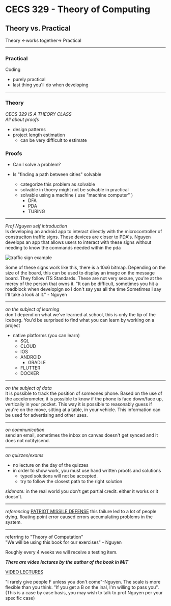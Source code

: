 # CECS 329 - Theory of Computing

## Theory vs. Practical
Theory <-works together-> Practical

---
### Practical
Coding
* purely practical
* last thing you'll do when developing

---

### Theory
*CECS 329 IS A THEORY CLASS*
<br>*All about proofs*

* design patterns
* project length estimation
    * can be very difficult to estimate

### Proofs
* Can I solve a problem?
    
* Is "finding a path between cities" solvable
    * categorize this problem as solvable
    * solvable in thoery might not be solvable in practical
    * solvable using a machine ( use "machine computer" )
        * DFA
        * PDA 
        * TURING

---
*Prof Nguyen self introduction* <br> Is developing an android app to interact directly with the microcontroller of construciton traffic signs. These devices are closer to PDA's. Nguyen develops an app that allows users to interact with these signs without needing to know the commands needed within the pda

![traffic sign example](https://www.trans-supply.com/MediaStorage/Product/Images/Small/1064_0612201819263710630.png)

Some of these signs work like this, there is a 10x6 bitmap. Depending on the size of the board, this can be used to display an image on the message board. They follow ITS Standards. These are not very secure, you're at the mercy of the person that owns it.
"It can be difficult, sometimes you hit a roadblock when developign so I don't say yes all the time Sometimes I say I'll take a look at it." - Nguyen

---

*on the subject of learning* <br>don't depend on what we've learned at school, this is only the tip of the iceberg. You'd be surprised to find what you can learn by working on a project

* native platforms (you can learn)
    * SQL
    * CLOUD 
    * IOS 
    * ANDROID 
        * GRADLE
    * FLUTTER
    * DOCKER
---

*on the subject of data*<br>
It is possible to track the position of someones phone.
Based on the use of the accelerometer, it is possible to know if the phone is face down/face up, vertically in your pocket. This way it is possible to reasonably guess if you're on the move, sitting at a table, in your vehicle. This information can be used for advertising and other uses.

---

*on communication*<br>
send an email, sometimes the inbox on canvas doesn't get synced and it does not notify/send.

--- 
*on quizzes/exams*<br>
* no lecture on the day of the quizzes
* in order to show work, you must use hand written proofs and solutions
    * typed solutions will not be accepted.
    * try to follow the closest path to the right solution

*sidenote:* in the real world you don't get partial credit. either it works or it doesn't.

---

*referencing* 
[PATRIOT MISSILE DEFENSE](https://apps.dtic.mil/sti/pdfs/ADA344865.pdf)
this failure led to a lot of people dying. floating point error caused errors accumulating problems in the system.

---

referring to "Theory of Computation" <br>
"We will be using this book for our exercises" - Nguyen

Roughly every 4 weeks we will receive a testing item. 

***There are video lectures by the author of the book in MIT***

[VIDEO LECTURES](https://ocw.mit.edu/courses/18-404j-theory-of-computation-fall-2020/video_galleries/video-lectures/)

"I rarely give people F unless you don't come"-Nguyen. The scale is more flexible than you think. 
"If you get a B on the inal, I'm willing to pass you". (This is a case by case basis, you may wish to talk to prof Nguyen per your specific case)
